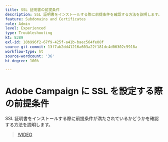 ```yaml
---
title: SSL 証明書の前提条件
description: SSL 証明書をインストールする際に前提条件を確認する方法を説明します。
feature: Subdomains and Certificates
role: Admin
level: Experienced
type: Troubleshooting
kt: 8389
exl-id: 18b996f2-67f9-425f-a41b-baec564fe08f
source-git-commit: 13f7ab2dd41216a603a22f181dc4d06302c5918a
workflow-type: ht
source-wordcount: '36'
ht-degree: 100%

---
```


# Adobe Campaign に SSL を設定する際の前提条件

SSL 証明書をインストールする際に前提条件が満たされているかどうかを確認する方法を説明します。

>[!VIDEO](https://video.tv.adobe.com/v/335894?quality=12&learn=on)
